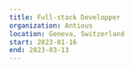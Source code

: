 ```yaml
---
title: Full-stack Developper
organization: Antious
location: Geneva, Switzerland
start: 2023-01-16
end: 2023-03-13
---
```

